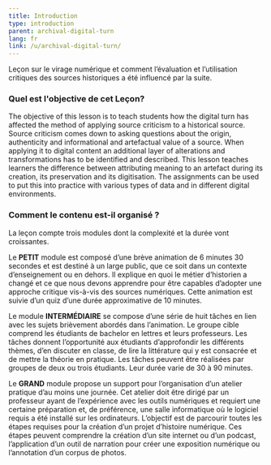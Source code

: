 ```yaml
---
title: Introduction
type: introduction
parent: archival-digital-turn
lang: fr
link: /u/archival-digital-turn/
---
```



Leçon sur le virage numérique et comment l’évaluation et l’utilisation critiques des sources historiques a été influencé par la suite.  
<!-- more -->


### Quel est l'objective de cet Leçon?

<!-- section-contents -->
The objective of this lesson is to teach students how the digital turn has affected the method of applying source criticism to a historical source. Source criticism comes down to asking questions about the origin, authenticity and informational and artefactual value of a source. When applying it to digital content an additional layer of alterations and transformations has to be identified and described. This lesson teaches learners the difference between attributing meaning to an artefact during its creation, its preservation and its digitisation. The assignments can be used to put this into practice with various types of data and in different digital environments.

<!-- section -->

### Comment le contenu est-il organisé ?

<!-- section-contents -->
La leçon compte trois modules dont la complexité et la durée vont croissantes.

Le **PETIT** module est composé d’une brève animation de 6 minutes 30 secondes et est destiné à un large public, que ce soit dans un contexte d’enseignement ou en dehors. Il explique en quoi le métier d’historien a changé et ce que nous devons apprendre pour être capables d’adopter une approche critique vis-à-vis des sources numériques. Cette animation est suivie d’un quiz d’une durée approximative de 10 minutes.

Le module **INTERMÉDIAIRE** se compose d’une série de huit tâches en lien avec les sujets brièvement abordés dans l’animation. Le groupe cible comprend les étudiants de bachelor en lettres et leurs professeurs. Les tâches donnent l’opportunité aux étudiants d’approfondir les différents thèmes, d’en discuter en classe, de lire la littérature qui y est consacrée et de mettre la théorie en pratique. Les tâches peuvent être réalisées par groupes de deux ou trois étudiants. Leur durée varie de 30 à 90 minutes.

Le **GRAND** module propose un support pour l’organisation d’un atelier pratique d’au moins une journée. Cet atelier doit être dirigé par un professeur ayant de l’expérience avec les outils numériques et requiert une certaine préparation et, de préférence, une salle informatique où le logiciel requis a été installé sur les ordinateurs. L’objectif est de parcourir toutes les étapes requises pour la création d’un projet d’histoire numérique. Ces étapes peuvent comprendre la création d’un site internet ou d’un podcast, l’application d’un outil de narration pour créer une exposition numérique ou l’annotation d’un corpus de photos.


